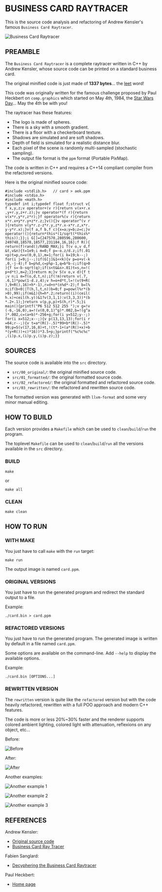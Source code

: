 # BUSINESS CARD RAYTRACER

This is the source code analysis and refactoring of Andrew Kensler's famous `Business Card Raytracer`.

![Business Card Raytracer](doc/aek-original.png)

## PREAMBLE

The `Business Card Raytracer` is a complete raytracer written in C++ by Andrew Kensler, whose source code can be printed on a standard business card.

The original minified code is just made of **1337 bytes**... the [leet](https://en.wikipedia.org/wiki/Leet) word!

This code was originally written for the famous challenge proposed by Paul Heckbert on `comp.graphics` which started on May 4th, 1984, the [Star Wars Day](https://en.wikipedia.org/wiki/Star_Wars_Day)... May the 4th be with you!

The raytracer has these features:

  - The logo is made of spheres.
  - There is a sky with a smooth gradient.
  - There is a floor with a checkerboard texture.
  - Shadows are simulated and are soft shadows.
  - Depth of field is simulated for a realistic distance blur.
  - Each pixel of the scene is randomly multi-sampled (stochastic sampling).
  - The output file format is the `ppm` format (Portable PixMap).

The code is written in C++ and requires a C++14 compliant compiler from the refactored versions.

Here is the original minified source code:

```
#include <stdlib.h>   // card > aek.ppm
#include <stdio.h>
#include <math.h>
typedef int i;typedef float f;struct v{
f x,y,z;v operator+(v r){return v(x+r.x
,y+r.y,z+r.z);}v operator*(f r){return
v(x*r,y*r,z*r);}f operator%(v r){return
x*r.x+y*r.y+z*r.z;}v(){}v operator^(v r
){return v(y*r.z-z*r.y,z*r.x-x*r.z,x*r.
y-y*r.x);}v(f a,f b,f c){x=a;y=b;z=c;}v
operator!(){return*this*(1/sqrt(*this%*
this));}};i G[]={247570,280596,280600,
249748,18578,18577,231184,16,16};f R(){
return(f)rand()/RAND_MAX;}i T(v o,v d,f
&t,v&n){t=1e9;i m=0;f p=-o.z/d.z;if(.01
<p)t=p,n=v(0,0,1),m=1;for(i k=19;k--;)
for(i j=9;j--;)if(G[j]&1<<k){v p=o+v(-k
,0,-j-4);f b=p%d,c=p%p-1,q=b*b-c;if(q>0
){f s=-b-sqrt(q);if(s<t&&s>.01)t=s,n=!(
p+d*t),m=2;}}return m;}v S(v o,v d){f t
;v n;i m=T(o,d,t,n);if(!m)return v(.7,
.6,1)*pow(1-d.z,4);v h=o+d*t,l=!(v(9+R(
),9+R(),16)+h*-1),r=d+n*(n%d*-2);f b=l%
n;if(b<0||T(h,l,t,n))b=0;f p=pow(l%r*(b
>0),99);if(m&1){h=h*.2;return((i)(ceil(
h.x)+ceil(h.y))&1?v(3,1,1):v(3,3,3))*(b
*.2+.1);}return v(p,p,p)+S(h,r)*.5;}i
main(){printf("P6 512 512 255 ");v g=!v
(-6,-16,0),a=!(v(0,0,1)^g)*.002,b=!(g^a
)*.002,c=(a+b)*-256+g;for(i y=512;y--;)
for(i x=512;x--;){v p(13,13,13);for(i r
=64;r--;){v t=a*(R()-.5)*99+b*(R()-.5)*
99;p=S(v(17,16,8)+t,!(t*-1+(a*(R()+x)+b
*(y+R())+c)*16))*3.5+p;}printf("%c%c%c"
,(i)p.x,(i)p.y,(i)p.z);}}
```

## SOURCES

The source code is available into the `src` directory.

  - `src/00_original/`: the original minified source code.
  - `src/01_formatted/`: the original formatted source code.
  - `src/02_refactored/`: the original formatted and refactored source code.
  - `src/03_rewritten/`: the refactored and rewritten source code.

The formatted version was generated with `llvm-format` and some very minor manual editing.

## HOW TO BUILD

Each version provides a `Makefile` which can be used to `clean`/`build`/`run` the program.

The toplevel `Makefile` can be used to `clean`/`build`/`run` all the versions available in the `src` directory.

### BUILD

```
make
```

or

```
make all
```

### CLEAN

```
make clean
```

## HOW TO RUN

### WITH MAKE

You just have to call `make` with the `run` target:

```
make run
```

The output image is named `card.ppm`.

### ORIGINAL VERSIONS

You just have to run the generated program and redirect the standard output to a file.

Example:

```
./card.bin > card.ppm
```

### REFACTORED VERSIONS

You just have to run the generated program. The generated image is written by default in a file named `card.ppm`.

Some options are available on the command-line. Add `--help` to display the available options.

Example:

```
./card.bin [OPTIONS...]
```

### REWRITTEN VERSION

The `rewritten` version is quite like the `refactored` version but with the code heavily refactored, rewritten with a full POO approach and modern C++ features.

The code is more or less 20%~30% faster and the renderer supports colored ambient lighting, colored light with attenuation, reflexions on any object, etc...

Before:

![Before](doc/aek-original.png)

After:

![After](doc/aek-512x512-q64.png)

Another examples:

![Another example 1](doc/ponceto-512x512-q64.png)

![Another example 2](doc/smiley-512x512-q64.png)

![Another example 3](doc/simple-512x512-q64.png)

## REFERENCES

Andrew Kensler:

  - [Original source code](https://web.archive.org/web/20150722052342/http://www.cs.utah.edu/~aek/code/card.cpp)
  - [Business Card Ray Tracer](http://eastfarthing.com/blog/2016-01-12-card/)

Fabien Sanglard:

  - [Decyphering the Business Card Raytracer](https://fabiensanglard.net/rayTracing_back_of_business_card/)

Paul Heckbert:

  - [Home page](http://www.cs.cmu.edu/~ph/)
